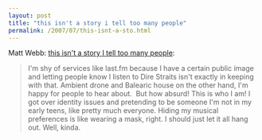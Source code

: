 ```yaml
---
layout: post
title: "this isn't a story i tell too many people"
permalink: /2007/07/this-isnt-a-sto.html
---
```


Matt Webb: [this isn't a story I tell too many people](http://interconnected.org/home/2007/06/30/this_isnt_a_story_i "this isnt a story i (30 June 2007, Interconnected)"):

> I'm shy of services like last.fm because I have a certain public image and letting people know I listen to Dire Straits isn't exactly in keeping with that. Ambient drone and Balearic house on the other hand, I'm happy for people to hear about.  But how absurd! This is who I am! I got over identity issues and pretending to be someone I'm not in my early teens, like pretty much everyone. Hiding my musical preferences is like wearing a mask, right. I should just let it all hang out. Well, kinda.